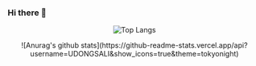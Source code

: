 ### Hi there 👋

<div align="center">
  
![Top Langs](https://github-readme-stats.vercel.app/api/top-langs/?username=UDONGSALI&layout=compact&theme=tokyonight)

</div>
<div align="center">
![Anurag's github stats](https://github-readme-stats.vercel.app/api?username=UDONGSALI&show_icons=true&theme=tokyonight)
</div>
<!--
**UDONGSALI/UDONGSALI** is a ✨ _special_ ✨ repository because its `README.md` (this file) appears on your GitHub profile.

Here are some ideas to get you started:

- 🔭 I’m currently working on ...
- 🌱 I’m currently learning ...
- 👯 I’m looking to collaborate on ...
- 🤔 I’m looking for help with ...
- 💬 Ask me about ...
- 📫 How to reach me: ...
- 😄 Pronouns: ...
- ⚡ Fun fact: ...
-->
